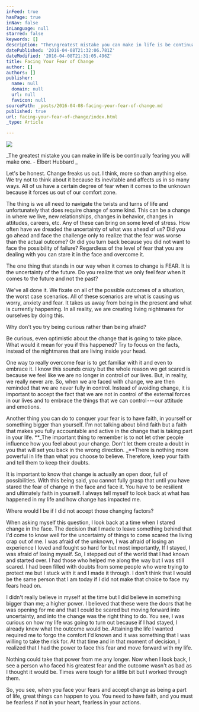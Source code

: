 ```yaml
---
inFeed: true
hasPage: true
inNav: false
inLanguage: null
starred: false
keywords: []
description: "The\ngreatest mistake you can make in life is be continually fearing you will make\none.\_- Elbert Hubbard\_"
datePublished: '2016-04-08T21:32:06.781Z'
dateModified: '2016-04-08T21:31:05.496Z'
title: Facing Your Fear of Change
author: []
authors: []
publisher:
  name: null
  domain: null
  url: null
  favicon: null
sourcePath: _posts/2016-04-08-facing-your-fear-of-change.md
published: true
url: facing-your-fear-of-change/index.html
_type: Article

---
```

![](https://the-grid-user-content.s3-us-west-2.amazonaws.com/0db5b21f-19ac-4660-93e2-41acd62fce9f.jpg)

_The
greatest mistake you can make in life is be continually fearing you will make
one. - Elbert Hubbard _

Let's be honest. Change freaks us out. I think, more so than anything else. We try not to think about it because its inevitable and affects us in so many ways. All of us have a certain degree of fear when it comes to the unknown because it forces us out of our comfort zone.

The thing is we all need to navigate the twists and turns of life and unfortunately that does require change of some kind. This can be a change in where we live, new relationships, changes in behavior, changes in attitudes, careers, etc. Any of these can bring on some level of stress. How often have we dreaded the uncertainty of what was ahead of us? Did you go ahead and face the challenge only to realize that the fear was worse than the actual outcome? Or did you turn back because you did not want to face the possibility of failure? Regardless of the level of fear that you are dealing with you can stare it in the face and overcome it.

The one thing that stands in our way when it comes to change is FEAR. It is the uncertainty of the future. Do you realize that we only feel fear when it comes to the future and not the past?

We've all done it. We fixate on all of the possible outcomes of a situation, the worst case scenarios. All of these scenarios are what is causing us worry, anxiety and fear. It takes us away from being in the present and what is currently happening. In all reality, we are creating living nightmares for ourselves by doing this.

Why don't you try being curious rather than being afraid?

Be curious, even optimistic about the change that is going to take place. What would it mean for you if this happened? Try to focus on the facts, instead of the nightmares that are living inside your head.

One way to really overcome fear is to get familiar with it and even to embrace it. I know this sounds crazy but the whole reason we get scared is because we feel like we are no longer in control of our lives. But, in reality, we really never are. So, when we are faced with change, we are then reminded that we are never fully in control. Instead of avoiding change, it is important to accept the fact that we are not in control of the external forces in our lives and to embrace the things that we can control --- our attitude and emotions.

Another thing you can do to conquer your fear is to have faith, in yourself or something bigger than yourself. I'm not talking about blind faith but a faith that makes you fully accountable and active in the change that is taking part in your life. **_The important thing to remember is to not let other people influence how you feel about your change. Don't let them create a doubt in you that will set you back in the wrong direction. _**There is nothing more powerful in life than what you choose to believe. Therefore, keep your faith and tell them to keep their doubts.

It is important to know that change is actually an open door, full of possibilities. With this being said, you cannot fully grasp that until you have stared the fear of change in the face and face it. You have to be resilient and ultimately faith in yourself. I always tell myself to look back at what has happened in my life and how change has impacted me.

Where would I be if I did not accept those changing factors?

When asking myself this question, I look back at a time when I stared change in the face. The decision that I made to leave something behind that I'd come to know well for the uncertainty of things to come scared the living crap out of me. I was afraid of the unknown, I was afraid of losing an experience I loved and fought so hard for but most importantly, If I stayed, I was afraid of losing myself. So, I stepped out of the world that I had known and started over. I had those who helped me along the way but I was still scared. I had been filled with doubts from some people who were trying to protect me but I stuck with it and I made it through. I don't think that I would be the same person that I am today if I did not make that choice to face my fears head on.

I didn't really believe in myself at the time but I did believe in something bigger than me; a higher power. I believed that these were the doors that he was opening for me and that I could be scared but moving forward into uncertainty, and into the change was the right thing to do. You see, I was curious on how my life was going to turn out because if I had stayed, I already knew what the outcome would be. Attaining the life I wanted required me to forgo the comfort I'd known and it was something that I was willing to take the risk for. At that time and in that moment of decision, I realized that I had the power to face this fear and move forward with my life.

Nothing could take that power from me any longer. Now when I look back, I see a person who faced his greatest fear and the outcome wasn't as bad as I thought it would be. Times were tough for a little bit but I worked through them.

So, you see, when you face your fears and accept change as being a part of life, great things can happen to you. You need to have faith, and you must be fearless if not in your heart, fearless in your actions.